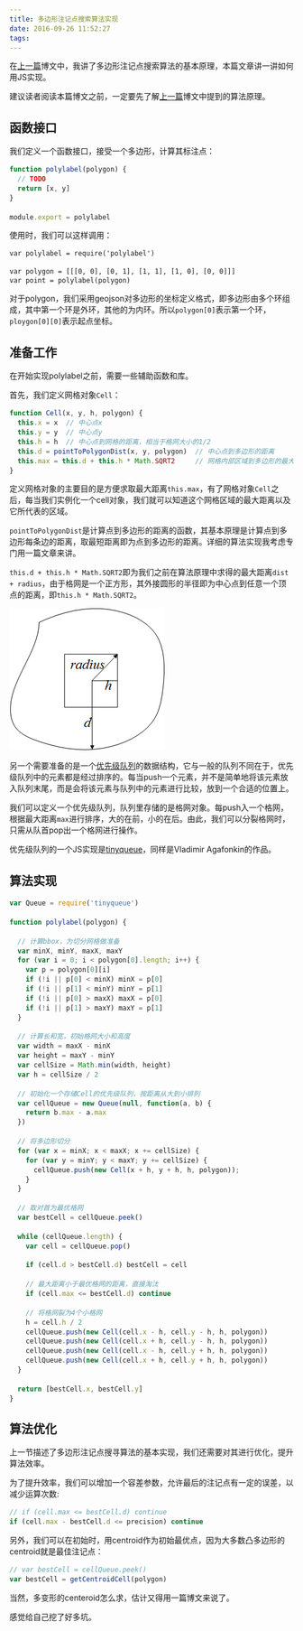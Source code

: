 ```yaml
---
title: 多边形注记点搜索算法实现
date: 2016-09-26 11:52:27
tags:
---
```



在[上一篇][1]博文中，我讲了多边形注记点搜索算法的基本原理，本篇文章讲一讲如何用JS实现。

建议读者阅读本篇博文之前，一定要先了解[上一篇][1]博文中提到的算法原理。

## 函数接口

我们定义一个函数接口，接受一个多边形，计算其标注点：
```javascript
function polylabel(polygon) {
  // TODO
  return [x, y]
}

module.export = polylabel
```

使用时，我们可以这样调用：
```
var polylabel = require('polylabel')

var polygon = [[[0, 0], [0, 1], [1, 1], [1, 0], [0, 0]]]
var point = polylabel(polygon)
```

对于polygon，我们采用geojson对多边形的坐标定义格式，即多边形由多个环组成，其中第一个环是外环，其他的为内环。所以`polygon[0]`表示第一个环，`ploygon[0][0]`表示起点坐标。


## 准备工作

在开始实现polylabel之前，需要一些辅助函数和库。

首先，我们定义网格对象`Cell`：
```javascript
function Cell(x, y, h, polygon) {
  this.x = x  // 中心点x
  this.y = y  // 中心点y
  this.h = h  // 中心点到网格的距离，相当于格网大小的1/2
  this.d = pointToPolygonDist(x, y, polygon)  // 中心点到多边形的距离
  this.max = this.d + this.h * Math.SQRT2     // 网格内部区域到多边形的最大距离
}
```

定义网格对象的主要目的是方便求取最大距离`this.max`，有了网格对象`Cell`之后，每当我们实例化一个cell对象，我们就可以知道这个网格区域的最大距离以及它所代表的区域。

`pointToPolygonDist`是计算点到多边形的距离的函数，其基本原理是计算点到多边形每条边的距离，取最短距离即为点到多边形的距离。详细的算法实现我考虑专门用一篇文章来讲。

`this.d + this.h * Math.SQRT2`即为我们之前在算法原理中求得的最大距离`dist + radius`，由于格网是一个正方形，其外接圆形的半径即为中心点到任意一个顶点的距离，即`this.h * Math.SQRT2`。

![radius][2]

另一个需要准备的是一个[优先级队列][3]的数据结构，它与一般的队列不同在于，优先级队列中的元素都是经过排序的。每当push一个元素，并不是简单地将该元素放入队列末尾，而是会将该元素与队列中的元素进行比较，放到一个合适的位置上。

我们可以定义一个优先级队列，队列里存储的是格网对象。每push入一个格网，根据最大距离`max`进行排序，大的在前，小的在后。由此，我们可以分裂格网时，只需从队首pop出一个格网进行操作。

优先级队列的一个JS实现是[tinyqueue][4]，同样是Vladimir Agafonkin的作品。


## 算法实现

```javascript
var Queue = require('tinyqueue')

function polylabel(polygon) {

  // 计算bbox，为切分网格做准备
  var minX, minY, maxX, maxY
  for (var i = 0; i < polygon[0].length; i++) {
    var p = polygon[0][i]
    if (!i || p[0] < minX) minX = p[0]
    if (!i || p[1] < minY) minY = p[1]
    if (!i || p[0] > maxX) maxX = p[0]
    if (!i || p[1] > maxY) maxY = p[1]
  }

  // 计算长和宽，初始格网大小和高度
  var width = maxX - minX
  var height = maxY - minY
  var cellSize = Math.min(width, height)
  var h = cellSize / 2

  // 初始化一个存储Cell的优先级队列，按距离从大到小排列
  var cellQueue = new Queue(null, function(a, b) {
    return b.max - a.max
  })

  // 将多边形切分
  for (var x = minX; x < maxX; x += cellSize) {
    for (var y = minY; y < maxY; y += cellSize) {
      cellQueue.push(new Cell(x + h, y + h, h, polygon));
    }
  }

  // 取对首为最优格网
  var bestCell = cellQueue.peek()

  while (cellQueue.length) {
    var cell = cellQueue.pop()

    if (cell.d > bestCell.d) bestCell = cell

    // 最大距离小于最优格网的距离，直接淘汰
    if (cell.max <= bestCell.d) continue

    // 将格网裂为4个小格网
    h = cell.h / 2
    cellQueue.push(new Cell(cell.x - h, cell.y - h, h, polygon))
    cellQueue.push(new Cell(cell.x + h, cell.y - h, h, polygon))
    cellQueue.push(new Cell(cell.x - h, cell.y + h, h, polygon))
    cellQueue.push(new Cell(cell.x + h, cell.y + h, h, polygon))
  }

  return [bestCell.x, bestCell.y]
}
```

## 算法优化

上一节描述了多边形注记点搜寻算法的基本实现，我们还需要对其进行优化，提升算法效率。

为了提升效率，我们可以增加一个容差参数，允许最后的注记点有一定的误差，以减少运算次数:
```javascript
// if (cell.max <= bestCell.d) continue
if (cell.max - bestCell.d <= precision) continue
```

另外，我们可以在初始时，用centroid作为初始最优点，因为大多数凸多边形的centroid就是最佳注记点：
```javascript
// var bestCell = cellQueue.peek()
var bestCell = getCentroidCell(polygon)
```

当然，多变形的centeroid怎么求，估计又得用一篇博文来说了。

感觉给自己挖了好多坑。

[1]: /2016/09/24/polylabel.html
[2]: /assets/radius.png
[3]: https://en.wikipedia.org/wiki/Priority_queue
[4]: https://github.com/mourner/tinyqueue
